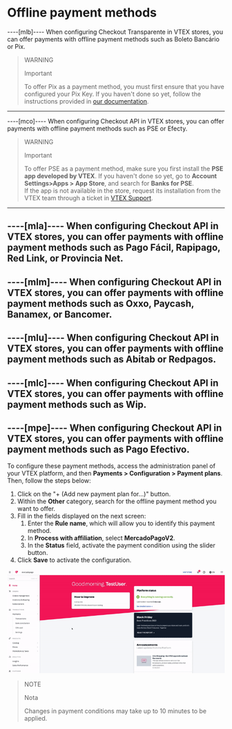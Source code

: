 # Offline payment methods 

----[mlb]---- 
When configuring Checkout Transparente in VTEX stores, you can offer payments with offline payment methods such as Boleto Bancário or Pix. 

> WARNING 
> 
> Important 
> 
> To offer Pix as a payment method, you must first ensure that you have configured your Pix Key. If you haven't done so yet, follow the instructions provided in [our documentation](https://www.mercadopago.com.br/ajuda/17843). 
------------ 

----[mco]---- 
When configuring Checkout API in VTEX stores, you can offer payments with offline payment methods such as PSE or Efecty. 

> WARNING 
> 
> Important 
> 
> To offer PSE as a payment method, make sure you first install the **PSE app developed by VTEX**. If you haven't done so yet, go to **Account Settings>Apps > App Store**, and search for **Banks for PSE**. 
> <br> 
> If the app is not available in the store, request its installation from the VTEX team through a ticket in [VTEX Support](https://help.vtex.com/en/support). 
------------ 

----[mla]---- 
When configuring Checkout API in VTEX stores, you can offer payments with offline payment methods such as Pago Fácil, Rapipago, Red Link, or Provincia Net. 
------------ 

----[mlm]---- 
When configuring Checkout API in VTEX stores, you can offer payments with offline payment methods such as Oxxo, Paycash, Banamex, or Bancomer. 
------------ 

----[mlu]---- 
When configuring Checkout API in VTEX stores, you can offer payments with offline payment methods such as Abitab or Redpagos. 
------------ 

----[mlc]----
 When configuring Checkout API in VTEX stores, you can offer payments with offline payment methods such as Wip. 
------------ 

----[mpe]---- 
When configuring Checkout API in VTEX stores, you can offer payments with offline payment methods such as Pago Efectivo. 
------------ 

To configure these payment methods, access the administration panel of your VTEX platform, and then **Payments > Configuration > Payment plans**. Then, follow the steps below: 

1. Click on the "+ (Add new payment plan for...)" button. 
2. Within the **Other** category, search for the offline payment method you want to offer.
3. Fill in the fields displayed on the next screen: 
    1. Enter the **Rule name**, which will allow you to identify this payment method. 
    2. In **Process with affiliation**, select **MercadoPagoV2**. 
    3. In the **Status** field, activate the payment condition using the slider button. 
4. Click **Save** to activate the configuration.

![Configure payment conditions](/images/vtex/paymentconditions-imagenv2-en.gif)

> NOTE 
> 
> Nota 
> 
> Changes in payment conditions may take up to 10 minutes to be applied.

